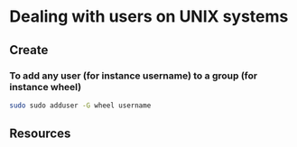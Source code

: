 # Dealing with users on UNIX systems

## Create
### To add any user (for instance username) to a group (for instance wheel)

```bash 
sudo sudo adduser -G wheel username

```


## Resources 
